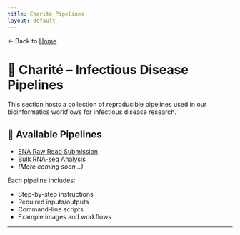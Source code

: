 ```yaml
---
title: Charité Pipelines
layout: default
---
```


← Back to [Home](../)

# 🧪 Charité – Infectious Disease Pipelines

This section hosts a collection of reproducible pipelines used in our bioinformatics workflows for infectious disease research.

## 📂 Available Pipelines

- [ENA Raw Read Submission](./ENA-raw-read-submission.md)
- [Bulk RNA-seq Analysis](./rna-seq.md)
- *(More coming soon...)*

Each pipeline includes:
- Step-by-step instructions
- Required inputs/outputs
- Command-line scripts
- Example images and workflows

---
